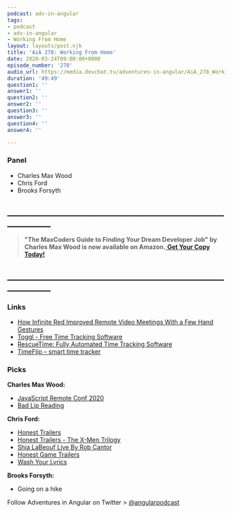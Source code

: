 ```yaml
---
podcast: adv-in-angular
tags:
- podcast
- adv-in-angular
- Working From Home
layout: layouts/post.njk
title: 'AiA 278: Working From Home'
date: 2020-03-24T09:00:00+0000
episode_number: '278'
audio_url: https://media.devchat.tv/adventures-in-angular/AiA_278_Working_From_Home.mp3
duration: '49:49'
question1: ''
answer1: ''
question2: ''
answer2: ''
question3: ''
answer3: ''
question4: ''
answer4: ''

---
```

### **Panel**

* Charles Max Wood
* Chris Ford
* Brooks Forsyth

## **____________________________________________________________**

> **"The MaxCoders Guide to Finding Your Dream Developer Job" by Charles Max Wood is now available on Amazon.**[ **Get Your Copy Today!**](https://www.amazon.com/gp/product/B081MBL5C9/ref=as_li_ss_tl?ie=UTF8&linkCode=sl1&tag=devchattv-20&linkId=9d61363241636e2546ef46abba198746&language=en_US)

## **____________________________________________________________**

### **Links**

* [How Infinite Red Improved Remote Video Meetings With a Few Hand Gestures](https://shift.infinite.red/how-infinite-red-improved-remote-video-meetings-with-a-few-hand-gestures-bbebc0555335)
* [Toggl - Free Time Tracking Software](https://toggl.com/)
* [RescueTime: Fully Automated Time Tracking Software](https://www.rescuetime.com/)
* [TimeFlip – smart time tracker](https://timeflip.io/)

### **Picks**

**Charles Max Wood:**

* [JavaScript Remote Conf 2020](https://devchat.tv/conferences/javascript-remote-2020/)
* [Bad Lip Reading](https://www.youtube.com/user/BadLipReading)

**Chris Ford:**

* [Honest Trailers](https://www.youtube.com/playlist?list=PL86F4D497FD3CACCE)
* [Honest Trailers - The X-Men Trilogy](https://www.youtube.com/watch?v=cvkCv5cCD5Y)
* [Shia LaBeouf Live By Rob Cantor](https://www.youtube.com/watch?v=o0u4M6vppCI&list=RDMMo0u4M6vppCI&start_radio=1)
* [Honest Game Trailers](https://www.youtube.com/playlist?list=PLHkNwtRZFo2g74tWgElcOO2T3WWbN7Aga)
* [Wash Your Lyrics](https://washyourlyrics.com/)

**Brooks Forsyth:**

* Going on a hike

Follow Adventures in Angular on Twitter > [@angularpodcast](https://twitter.com/angularpodcast)